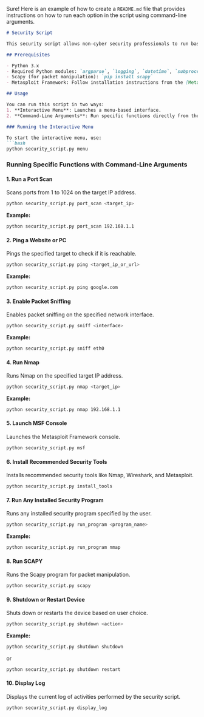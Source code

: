 Sure! Here is an example of how to create a `README.md` file that provides instructions on how to run each option in the script using command-line arguments.

```markdown
# Security Script

This security script allows non-cyber security professionals to run basic security programs. It includes functionalities such as port scanning, pinging, packet sniffing, running Nmap, and more.

## Prerequisites

- Python 3.x
- Required Python modules: `argparse`, `logging`, `datetime`, `subprocess`, `os`, `threading`, `socket`
- Scapy (for packet manipulation): `pip install scapy`
- Metasploit Framework: Follow installation instructions from the [Metasploit website](https://www.metasploit.com/)

## Usage

You can run this script in two ways:
1. **Interactive Menu**: Launches a menu-based interface.
2. **Command-Line Arguments**: Run specific functions directly from the command line.

### Running the Interactive Menu

To start the interactive menu, use:
```bash
python security_script.py menu
```

### Running Specific Functions with Command-Line Arguments

#### 1. Run a Port Scan
Scans ports from 1 to 1024 on the target IP address.
```bash
python security_script.py port_scan <target_ip>
```
**Example:**
```bash
python security_script.py port_scan 192.168.1.1
```

#### 2. Ping a Website or PC
Pings the specified target to check if it is reachable.
```bash
python security_script.py ping <target_ip_or_url>
```
**Example:**
```bash
python security_script.py ping google.com
```

#### 3. Enable Packet Sniffing
Enables packet sniffing on the specified network interface.
```bash
python security_script.py sniff <interface>
```
**Example:**
```bash
python security_script.py sniff eth0
```

#### 4. Run Nmap
Runs Nmap on the specified target IP address.
```bash
python security_script.py nmap <target_ip>
```
**Example:**
```bash
python security_script.py nmap 192.168.1.1
```

#### 5. Launch MSF Console
Launches the Metasploit Framework console.
```bash
python security_script.py msf
```

#### 6. Install Recommended Security Tools
Installs recommended security tools like Nmap, Wireshark, and Metasploit.
```bash
python security_script.py install_tools
```

#### 7. Run Any Installed Security Program
Runs any installed security program specified by the user.
```bash
python security_script.py run_program <program_name>
```
**Example:**
```bash
python security_script.py run_program nmap
```

#### 8. Run SCAPY
Runs the Scapy program for packet manipulation.
```bash
python security_script.py scapy
```

#### 9. Shutdown or Restart Device
Shuts down or restarts the device based on user choice.
```bash
python security_script.py shutdown <action>
```
**Example:**
```bash
python security_script.py shutdown shutdown
```
or
```bash
python security_script.py shutdown restart
```

#### 10. Display Log
Displays the current log of activities performed by the security script.
```bash
python security_script.py display_log
```


